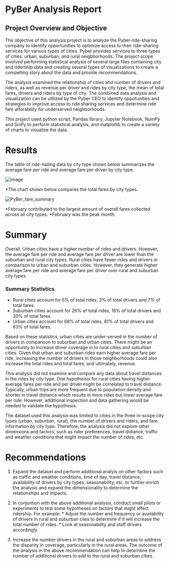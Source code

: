 # PyBer Analysis Report

## Project Overview and Objective
The objective of this analysis project is to analyze the Pyber ride-sharing company to identify opportunities to optimize access to their ride-sharing services for various types of cities. Pyber provides services to three types of cities:  urban, suburban, and rural neigbhorhoods. The project scope involved performing statistical analysis of several large files containing city and ridership data and creating several types of visualizations to create a compelling story about the data and provide recommendations.

The analysis examined the relationship of cities and number of drivers and riders, as well as revenue per driver and rides by city type, the mean of total fares, drivers and riders by type of city. The combined data analysis and visualization can be utilized by the Pyber CEO to identify oppotunities and strategies to improve access to ride sharing services and determine ride fare afforability for underserved neighborhoods.

This project used python script, Pandas library, Jupyter Notebook,  NumPy and SciPy to perform statistical analysis, and matplotlib to create a variety of charts to visualize the data.


# Results
The table of ride-hailing data by city type shown below summarizes the average fare per ride and average fare per driver by city type.

![image](https://user-images.githubusercontent.com/80140082/115128328-e1a9ad80-9f91-11eb-87d0-fe078c97291f.png)

*The chart shown below compares the total fares by city types. 

![PyBer_fare_summary](https://user-images.githubusercontent.com/80140082/115128472-d2772f80-9f92-11eb-905c-8bba061dbcb1.png)

*February contributed to the largest amount of overall fares collected across all city types.
*February was the peak month.

# Summary
Overall, Urban cities have a higher number of rides and drivers. However, the average fare per ride and average fare per driver are lower than the suburban and rural city types. Rural cities have fewer rides and drivers in comparison to urban and suburban cities. However, they generate higher average fare per ride and average fare per driver over rural and suburban city types. 

### Summary Statistics
* Rural cities account for 5% of total rides, 3% of total drivers and 7% of total fares.
* Suburban cities account for 26% of total rides, 16% of total drivers and 30% of total fares.
* Urban cities account for 68% of total rides, 81% of total drivers and 63% of total fares.

Based on these statistics, urban cities are under-served in the number of drivers in comparison to suburban and urban cities. There might be an opportunity to increase driver coverage in to rural cities and suburban cities. Given that urban and suburban rides earn higher average fare per ride, increasing the number of drivers in those neighborhoods could also increase the total rides and total fares, and ultimately, revenue.

This analysis did not examine and compare any data about travel distances in the rides by city type. One hypotheisis for rural cities having higher average fares per ride and per driver might be correlated to travel distance. Typically, urban trips are more frequent due to population density and shorter in travel distance which results in more rides but lower average fare per ride. However, additional inspection and data gathering would be needed to validate the hypothesis.

The dataset used this analysis was limited to cities in the three in-scope city types (urban, suburban, rural), the number of drivers and riders, and fare information by city type. Therefore, the analysis did not explore other dimensions and factors, such as rider preferences, travel distance, traffic and weather conditions that might impact the number of rides, etc.


# Recommendations

1. Expand the dataset and perform additional analyis on other factors such as traffic and weather conditions, time of day, travel distance, availability of drivers by city types, seasonability, etc. to further enrich the analysis and expand the dimensionality to determine the relationships and impacts.

2. In conjuntion with the above additional analysis, conduct small pilots or experiments to test some hypotheses on factors that might affect ridership. For         example:
        * Adjust the number and frequency or availability of drivers in rural and suburban ciies to determine if it will increase the total number of rides.
        * Look at seasonability and staff drivers accordingly. 

3.  Increase the number drivers in the rural and suburban areas to address the disparity in coverage, particularly in the rural areas. The outcome of the analysis in the above recommendation can help to determine the number of additional drivers to add to the rural and suburban cities.
